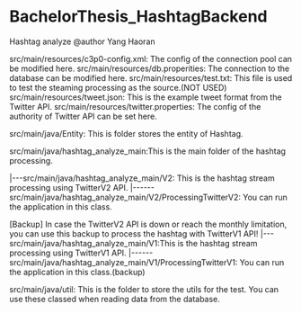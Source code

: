 # BachelorThesis_HashtagBackend
Hashtag analyze
@author Yang Haoran


src/main/resources/c3p0-config.xml: The config of the connection pool can be modified here.
src/main/resources/db.properities: The connection to the database can be modified here.
src/main/resources/test.txt: This file is used to test the steaming processing as the source.(NOT USED)
src/main/resources/tweet.json: This is the example tweet format from the Twitter API.
src/main/resources/twitter.properties: The config of the authority of Twitter API can be set here.


src/main/java/Entity: This is folder stores the entity of Hashtag.


src/main/java/hashtag_analyze_main:This is the main folder of the hashtag processing.

|---src/main/java/hashtag_analyze_main/V2: This is the hashtag stream processing using TwitterV2 API.
|------src/main/java/hashtag_analyze_main/V2/ProcessingTwitterV2: You can run the application in this class.

[Backup] In case the TwitterV2 API is down or reach the monthly limitation, you can use this backup to process the hashtag with TwitterV1 API!
|---src/main/java/hashtag_analyze_main/V1:This is the hashtag stream processing using TwitterV1 API.
|------src/main/java/hashtag_analyze_main/V1/ProcessingTwitterV1: You can run the application in this class.(backup)


src/main/java/util: This is the folder to store the utils for the test. You can use these classed when reading data from the database.
